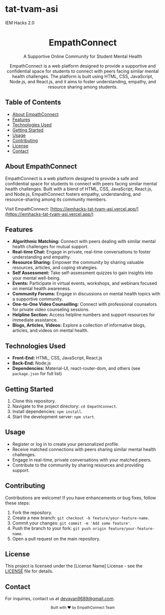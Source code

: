 
# tat-tvam-asi
IEM Hacks 2.0

<!-- Title and Badges -->
<div align="center">
  <h1>EmpathConnect</h1>
  <p>
    A Supportive Online Community for Student Mental Health
  </p>
  <p>
    EmpathConnect is a web platform designed to provide a supportive and confidential space for students to connect with peers facing similar mental health challenges. The platform is built using HTML, CSS, JavaScript, Node.js, and React.js, and it aims to foster understanding, empathy, and resource sharing among students.
  </p>
  <p>
<!--     <a href="https://empathconnect.netlify.app/">
      <img alt="Website" src="https://img.shields.io/website?url=https%3A%2F%2Fempathconnect.netlify.app%2F">
    </a> -->
<!--     <img alt="GitHub last commit" src="https://img.shields.io/github/last-commit/yourusername/empathconnect">
    <img alt="GitHub stars" src="https://img.shields.io/github/stars/yourusername/empathconnect">
    <img alt="GitHub forks" src="https://img.shields.io/github/forks/yourusername/empathconnect"> -->
  </p>
</div>

<!-- Table of Contents -->
## Table of Contents
- [About EmpathConnect](#about-empathconnect)
- [Features](#features)
- [Technologies Used](#technologies-used)
- [Getting Started](#getting-started)
- [Usage](#usage)
- [Contributing](#contributing)
- [License](#license)
- [Contact](#contact)

<!-- About EmpathConnect -->
## About EmpathConnect

EmpathConnect is a web platform designed to provide a safe and confidential space for students to connect with peers facing similar mental health challenges. Built with a blend of HTML, CSS, JavaScript, React.js, and Node.js, EmpathConnect fosters empathy, understanding, and resource-sharing among its community members.

Visit EmpathConnect: [https://iemhacks-tat-tvam-asi.vercel.app/](https://iemhacks-tat-tvam-asi.vercel.app/)

<!-- Features -->
## Features

- **Algorithmic Matching:** Connect with peers dealing with similar mental health challenges for mutual support.
- **Real-time Chat:** Engage in private, real-time conversations to foster understanding and empathy.
- **Resource Sharing:** Empower the community by sharing valuable resources, articles, and coping strategies.
- **Self Assessment:** Take self-assessment quizzes to gain insights into your mental well-being.
- **Events:** Participate in virtual events, workshops, and webinars focused on mental health awareness.
- **Community Forums:** Engage in discussions on mental health topics with a supportive community.
- **One-to-One Video Counselling:** Connect with professional counselors for private video counseling sessions.
- **Helpline Section:** Access helpline numbers and support resources for immediate assistance.
- **Blogs, Articles, Videos:** Explore a collection of informative blogs, articles, and videos on mental health.

<!-- Technologies Used -->
## Technologies Used

- **Front-End:** HTML, CSS, JavaScript, React.js
- **Back-End:** Node.js
- **Dependencies:** Material-UI, react-router-dom, and others (see `package.json` for full list)

<!-- Getting Started -->
## Getting Started

1. Clone this repository.
2. Navigate to the project directory: `cd EmpathConnect`.
3. Install dependencies: `npm install`.
4. Start the development server: `npm start`.

<!-- Usage -->
## Usage

- Register or log in to create your personalized profile.
- Receive matched connections with peers sharing similar mental health challenges.
- Engage in real-time, private conversations with your matched peers.
- Contribute to the community by sharing resources and providing support.

<!-- Contributing -->
## Contributing

Contributions are welcome! If you have enhancements or bug fixes, follow these steps:
1. Fork the repository.
2. Create a new branch: `git checkout -b feature/your-feature-name`.
3. Commit your changes: `git commit -m 'Add some feature'`.
4. Push the branch to your fork: `git push origin feature/your-feature-name`.
5. Open a pull request on the main repository.

<!-- License -->
## License

This project is licensed under the [License Name] License - see the [LICENSE](LICENSE) file for details.

<!-- Contact -->
## Contact

For inquiries, contact us at [devayan9689@gmail.com](mailto:devayan9689@gmail.com).

<div align="center">
  <sub>Built with ❤︎ by EmpathConnect Team</sub>
</div>
